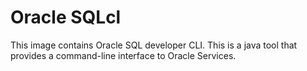 # Oracle SQLcl

This image contains Oracle SQL developer CLI.  This is a java tool that provides
a command-line interface to Oracle Services.
